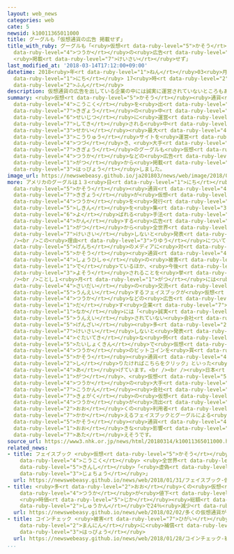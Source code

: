 ```yaml
---
layout: web_news
categories: web
cate: 5
newsid: k10011365011000
title: グーグルも「仮想通貨の広告 掲載せず」
title_with_ruby: グーグルも「<ruby>仮想<rt data-ruby-level="5">かそう</rt></ruby><ruby>通貨<rt
  data-ruby-level="4">つうか</rt></ruby>の<ruby>広告<rt data-ruby-level="4">こうこく</rt></ruby>
  <ruby>掲載<rt data-ruby-level="7">けいさい</rt></ruby>せず」
last_modified_at: '2018-03-14T17:12:00+09:00'
datetime: 2018<ruby>年<rt data-ruby-level="1">ねん</rt></ruby>03<ruby>月<rt data-ruby-level="1">がつ</rt></ruby>14<ruby>日<rt
  data-ruby-level="1">にち</rt></ruby> 17<ruby>時<rt data-ruby-level="2">じ</rt></ruby>12<ruby>分<rt
  data-ruby-level="2">ふん</rt></ruby>
description: 仮想通貨の広告を出している企業の中には誠実に運営されていないところもあると指摘される中、世界最大の交流サイトを運営するフェイスブックに続き、大手ＩＴ企業のグーグルも仮想通貨などの広告について、ことし６月から掲載しないと発表しました。
summary: <ruby>仮想<rt data-ruby-level="5">かそう</rt></ruby><ruby>通貨<rt data-ruby-level="4">つうか</rt></ruby>の<ruby>広告<rt
  data-ruby-level="4">こうこく</rt></ruby>を<ruby>出<rt data-ruby-level="1">だ</rt></ruby>している<ruby>企業<rt
  data-ruby-level="7">きぎょう</rt></ruby>の<ruby>中<rt data-ruby-level="1">なか</rt></ruby>には<ruby>誠実<rt
  data-ruby-level="6">せいじつ</rt></ruby>に<ruby>運営<rt data-ruby-level="5">うんえい</rt></ruby>されていないところもあると<ruby>指摘<rt
  data-ruby-level="7">してき</rt></ruby>される<ruby>中<rt data-ruby-level="1">なか</rt></ruby>、<ruby>世界<rt
  data-ruby-level="3">せかい</rt></ruby><ruby>最大<rt data-ruby-level="4">さいだい</rt></ruby>の<ruby>交流<rt
  data-ruby-level="3">こうりゅう</rt></ruby>サイトを<ruby>運営<rt data-ruby-level="5">うんえい</rt></ruby>するフェイスブックに<ruby>続<rt
  data-ruby-level="4">つづ</rt></ruby>き、<ruby>大手<rt data-ruby-level="1">おおて</rt></ruby>ＩＴ<ruby>企業<rt
  data-ruby-level="7">きぎょう</rt></ruby>のグーグルも<ruby>仮想<rt data-ruby-level="5">かそう</rt></ruby><ruby>通貨<rt
  data-ruby-level="4">つうか</rt></ruby>などの<ruby>広告<rt data-ruby-level="4">こうこく</rt></ruby>について、ことし６<ruby>月<rt
  data-ruby-level="1">がつ</rt></ruby>から<ruby>掲載<rt data-ruby-level="7">けいさい</rt></ruby>しないと<ruby>発表<rt
  data-ruby-level="3">はっぴょう</rt></ruby>しました。
image_url: https://newswebeasy.github.io/ja201803/news/web/image/2018/03/14/K10011365011_1803141719_1803141722_01_02.jpg
more: アメリカのグーグルは１３<ruby>日<rt data-ruby-level="1">にち</rt></ruby>、ビットコインといった<ruby>仮想<rt
  data-ruby-level="5">かそう</rt></ruby><ruby>通貨<rt data-ruby-level="4">つうか</rt></ruby>や、<ruby>企業<rt
  data-ruby-level="7">きぎょう</rt></ruby>が<ruby>仮想<rt data-ruby-level="5">かそう</rt></ruby><ruby>通貨<rt
  data-ruby-level="4">つうか</rt></ruby>を<ruby>発行<rt data-ruby-level="3">はっこう</rt></ruby>して<ruby>資金<rt
  data-ruby-level="5">しきん</rt></ruby>を<ruby>集<rt data-ruby-level="3">あつ</rt></ruby>める「ＩＣＯ」と<ruby>呼<rt
  data-ruby-level="6">よ</rt></ruby>ばれる<ruby>手法<rt data-ruby-level="4">しゅほう</rt></ruby>などに<ruby>関<rt
  data-ruby-level="4">かん</rt></ruby>する<ruby>広告<rt data-ruby-level="4">こうこく</rt></ruby>について、ことし６<ruby>月<rt
  data-ruby-level="1">がつ</rt></ruby>から<ruby>全世界<rt data-ruby-level="3">ぜんせかい</rt></ruby>で<ruby>掲載<rt
  data-ruby-level="7">けいさい</rt></ruby>しないと<ruby>発表<rt data-ruby-level="3">はっぴょう</rt></ruby>しました。<br
  /><br />この<ruby>理由<rt data-ruby-level="3">りゆう</rt></ruby>についてグーグルの<ruby>幹部<rt data-ruby-level="5">かんぶ</rt></ruby>は、<ruby>現地<rt
  data-ruby-level="5">げんち</rt></ruby>のメディアに<ruby>対<rt data-ruby-level="3">たい</rt></ruby>して、<ruby>仮想<rt
  data-ruby-level="5">かそう</rt></ruby><ruby>通貨<rt data-ruby-level="4">つうか</rt></ruby>をめぐって<ruby>消費者<rt
  data-ruby-level="4">しょうひしゃ</rt></ruby>の<ruby>被害<rt data-ruby-level="7">ひがい</rt></ruby>がすでに<ruby>出<rt
  data-ruby-level="1">で</rt></ruby>ているほか、<ruby>今後<rt data-ruby-level="2">こんご</rt></ruby>も<ruby>予想<rt
  data-ruby-level="3">よそう</rt></ruby>されることを<ruby>挙<rt data-ruby-level="4">あ</rt></ruby>げています。<br
  /><br />ことし１<ruby>月<rt data-ruby-level="1">がつ</rt></ruby>には<ruby>世界<rt data-ruby-level="3">せかい</rt></ruby><ruby>最大<rt
  data-ruby-level="4">さいだい</rt></ruby>の<ruby>交流<rt data-ruby-level="3">こうりゅう</rt></ruby>サイトを<ruby>運営<rt
  data-ruby-level="5">うんえい</rt></ruby>するフェイスブックが<ruby>仮想<rt data-ruby-level="5">かそう</rt></ruby><ruby>通貨<rt
  data-ruby-level="4">つうか</rt></ruby>などの<ruby>広告<rt data-ruby-level="4">こうこく</rt></ruby>を<ruby>出<rt
  data-ruby-level="1">だ</rt></ruby>す<ruby>企業<rt data-ruby-level="7">きぎょう</rt></ruby>の<ruby>中<rt
  data-ruby-level="1">なか</rt></ruby>には「<ruby>誠実<rt data-ruby-level="6">せいじつ</rt></ruby>に<ruby>運営<rt
  data-ruby-level="5">うんえい</rt></ruby>されていない<ruby>会社<rt data-ruby-level="2">かいしゃ</rt></ruby>が<ruby>現在<rt
  data-ruby-level="5">げんざい</rt></ruby><ruby>多<rt data-ruby-level="2">おお</rt></ruby>い」として<ruby>掲載<rt
  data-ruby-level="7">けいさい</rt></ruby>しないと<ruby>発表<rt data-ruby-level="3">はっぴょう</rt></ruby>し、<ruby>具体的<rt
  data-ruby-level="4">ぐたいてき</rt></ruby>な<ruby>例<rt data-ruby-level="4">れい</rt></ruby>として「<ruby>退職金<rt
  data-ruby-level="5">たいしょくきん</rt></ruby>で<ruby>仮想<rt data-ruby-level="5">かそう</rt></ruby><ruby>通貨<rt
  data-ruby-level="4">つうか</rt></ruby>のビットコインを<ruby>買<rt data-ruby-level="2">か</rt></ruby>おう」とか「リスクなしの<ruby>仮想<rt
  data-ruby-level="5">かそう</rt></ruby><ruby>通貨<rt data-ruby-level="4">つうか</rt></ruby>についてもっと<ruby>知<rt
  data-ruby-level="2">し</rt></ruby>りたければこちらをクリック」といった<ruby>広告<rt data-ruby-level="4">こうこく</rt></ruby>を<ruby>挙<rt
  data-ruby-level="4">あ</rt></ruby>げています。<br /><br /><ruby>日本<rt data-ruby-level="1">にっぽん</rt></ruby>ではことし１<ruby>月<rt
  data-ruby-level="1">がつ</rt></ruby>、<ruby>仮想<rt data-ruby-level="5">かそう</rt></ruby><ruby>通貨<rt
  data-ruby-level="4">つうか</rt></ruby>の<ruby>大手<rt data-ruby-level="1">おおて</rt></ruby><ruby>交換<rt
  data-ruby-level="7">こうかん</rt></ruby><ruby>会社<rt data-ruby-level="2">がいしゃ</rt></ruby>「コインチェック」から<ruby>巨額<rt
  data-ruby-level="7">きょがく</rt></ruby>の<ruby>仮想<rt data-ruby-level="5">かそう</rt></ruby><ruby>通貨<rt
  data-ruby-level="4">つうか</rt></ruby>が<ruby>流出<rt data-ruby-level="3">りゅうしゅつ</rt></ruby>しましたが、<ruby>多<rt
  data-ruby-level="2">おお</rt></ruby>くの<ruby>利用者<rt data-ruby-level="4">りようしゃ</rt></ruby>を<ruby>抱<rt
  data-ruby-level="7">かか</rt></ruby>えるフェイスブックとグーグルによる<ruby>対応<rt data-ruby-level="5">たいおう</rt></ruby>は<ruby>仮想<rt
  data-ruby-level="5">かそう</rt></ruby><ruby>通貨<rt data-ruby-level="4">つうか</rt></ruby>をめぐるビジネスに<ruby>大<rt
  data-ruby-level="1">おお</rt></ruby>きな<ruby>影響<rt data-ruby-level="7">えいきょう</rt></ruby>を<ruby>与<rt
  data-ruby-level="7">あた</rt></ruby>えそうです。
source_url: https://www3.nhk.or.jp/news/html/20180314/k10011365011000.html
related_news:
- title: フェイスブック <ruby>仮想<rt data-ruby-level="5">かそう</rt></ruby><ruby>通貨<rt data-ruby-level="4">つうか</rt></ruby>の<ruby>広告<rt
    data-ruby-level="4">こうこく</rt></ruby> <ruby>全世界<rt data-ruby-level="3">ぜんせかい</rt></ruby>で<ruby>禁止<rt
    data-ruby-level="5">きんし</rt></ruby>「<ruby>虚偽<rt data-ruby-level="7">きょぎ</rt></ruby>を<ruby>助長<rt
    data-ruby-level="3">じょちょう</rt></ruby>」
  url: https://newswebeasy.github.io/news/web/2018/01/31/フェイスブック-仮想通貨の広告-全世界で禁止虚偽を助長
- title: <ruby>多<rt data-ruby-level="2">おお</rt></ruby>くの<ruby>仮想<rt data-ruby-level="5">かそう</rt></ruby><ruby>通貨<rt
    data-ruby-level="4">つうか</rt></ruby>が<ruby>値下<rt data-ruby-level="6">ねさ</rt></ruby>がり
    <ruby>時価<rt data-ruby-level="5">じか</rt></ruby><ruby>総額<rt data-ruby-level="5">そうがく</rt></ruby>は１<ruby>週間<rt
    data-ruby-level="2">しゅうかん</rt></ruby>で24％<ruby>減少<rt data-ruby-level="5">げんしょう</rt></ruby>
  url: https://newswebeasy.github.io/news/web/2018/02/02/多くの仮想通貨が値下がり-時価総額は1週間で24減少
- title: コインチェック <ruby>被害<rt data-ruby-level="7">ひがい</rt></ruby><ruby>受<rt data-ruby-level="3">う</rt></ruby>けた26<ruby>万人<rt
    data-ruby-level="2">まんにん</rt></ruby>に<ruby>補償<rt data-ruby-level="7">ほしょう</rt></ruby>と<ruby>発表<rt
    data-ruby-level="3">はっぴょう</rt></ruby>
  url: https://newswebeasy.github.io/news/web/2018/01/28/コインチェック-被害受けた26万人に補償と発表
...
```

